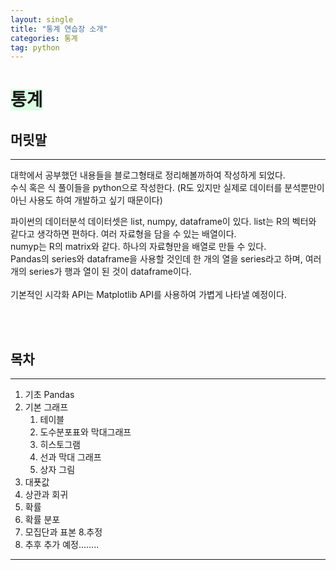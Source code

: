 ```yaml
---
layout: single
title: "통계 연습장 소개"
categories: 통계
tag: python
---
```



# <span style = 'background-color:#dcffe4'>통계</span>
## 머릿말
***
대학에서 공부했던 내용들을 블로그형태로 정리해볼까하여 작성하게 되었다.<br>
수식 혹은 식 풀이들을 python으로 작성한다. (R도 있지만 실제로 데이터를 분석뿐만이 아닌 사용도 하여 개발하고 싶기 때문이다)<br>

파이썬의 데이터분석 데이터셋은 list, numpy, dataframe이 있다.
list는 R의 벡터와 같다고 생각하면 편하다. 여러 자료형을 담을 수 있는 배열이다.<br>
numyp는 R의 matrix와 같다. 하나의 자료형만을 배열로 만들 수 있다.<br>
Pandas의 series와 dataframe을 사용할 것인데 한 개의 열을 series라고 하며, 여러 개의 series가 행과 열이 된 것이 dataframe이다.<br>
<br>
기본적인 시각화 API는 Matplotlib API를 사용하여 가볍게 나타낼 예정이다.

<br><br>
## 목차
***
1. 기초 Pandas
2. 기본 그래프
    1. 테이블
    2. 도수분포표와 막대그래프
    3. 히스토그램
    4. 선과 막대 그래프
    5. 상자 그림
3. 대푯값
4. 상관과 회귀
5. 확률
6. 확률 분포
7. 모집단과 표본
8.추정
9. 추후 추가 예정........

***
